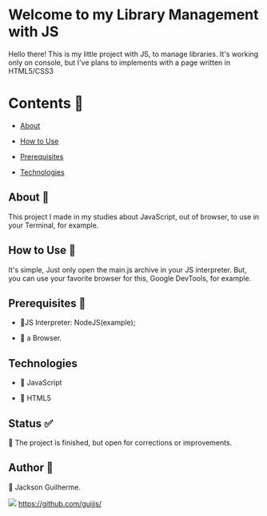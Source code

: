 # Welcome to my Library Management with JS

Hello there! This is my little project with JS, to manage libraries. It's working only on console, but I've plans to implements with a page written in HTML5/CSS3


# Contents &#128205;

   * [About](#About)
   * [How to Use](#how-to-use) 
   * [Prerequisites](#prerequisites)

   * [Technologies](#Technologies)

## About &#128205;
This project I made in my studies about JavaScript, out of browser, to use in your Terminal, for example.

## How to Use &#128205;
It's simple, Just only open the main.js archive in your JS interpreter. But, you can use your favorite browser for this, Google DevTools, for example.

## Prerequisites &#128205;

  
 * &#128204;JS Interpreter: NodeJS(example);
  
 * &#128204; a Browser.

## Technologies

  
* &#128204; JavaScript 
  
* &#128204; HTML5

## Status &#9989;

  
&#128204; The project is finished, but open for corrections or improvements.

## Author &#128205;
&#129305; Jackson Guilherme.

![](https://img.icons8.com/material-outlined/24/000000/github.png) https://github.com/guijjs/

 

